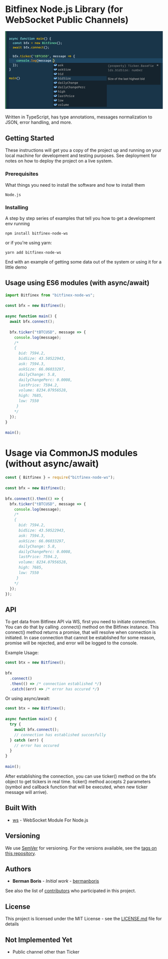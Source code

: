 # Bitfinex Node.js Library (for WebSocket Public Channels)

![Code Autocompletion](/docs/intellisense.png?raw=true "Code Autocompletion")

Written in TypeScript, has type annotations, messages normalization to JSON, error handling, and more.

## Getting Started

These instructions will get you a copy of the project up and running on your local machine for development and testing purposes. See deployment for notes on how to deploy the project on a live system.

### Prerequisites

What things you need to install the software and how to install them

```
Node.js
```

### Installing

A step by step series of examples that tell you how to get a development env running

```
npm install bitfinex-node-ws
```

or if you're using yarn:

```
yarn add bitfinex-node-ws
```

End with an example of getting some data out of the system or using it for a little demo

## Usage using ES6 modules (with async/await)

```js
import Bitfinex from "bitfinex-node-ws";

const bfx = new Bitfinex();

async function main() {
  await bfx.connect();

  bfx.ticker("tBTCUSD", message => {
    console.log(message);
    /*
    {
      bid: 7594.2,
      bidSize: 43.50522943,
      ask: 7594.3,
      askSize: 66.06033297,
      dailyChange: 5.8,
      dailyChangePerc: 0.0008,
      lastPrice: 7594.2,
      volume: 8234.07956528,
      high: 7685,
      low: 7550
     }
    */
  });
}

main();
```

# Usage via CommonJS modules (without async/await)

```js
const { Bitfinex } = require("bitfinex-node-ws");

const bfx = new Bitfinex();

bfx.connect().then(() => {
  bfx.ticker("tBTCUSD", message => {
    console.log(message);
    /*
    {
      bid: 7594.2,
      bidSize: 43.50522943,
      ask: 7594.3,
      askSize: 66.06033297,
      dailyChange: 5.8,
      dailyChangePerc: 0.0008,
      lastPrice: 7594.2,
      volume: 8234.07956528,
      high: 7685,
      low: 7550
     }
    */
  });
});
```

## API

To get data from Bitfinex API via WS, first you need to initiate connection. You can do that by calling .connect() method on the Bitfinex instance. This connect() method returns a promise, that will resolve when connection is initiated. In case connection that cannot be established for some reason, promise will be rejected, and error will be logged to the console.

Example Usage:

```js
const btx = new Bitfinex();

bfx
  .connect()
  .then(() => /* connection established */)
  .catch((err) => /* error has occured */)
```

Or using async/await:

```js
const btx = new Bitfinex();

async function main() {
  try {
    await bfx.connect();
    // connection has established succesfully
  } catch (err) {
    // error has occured
  }
}

main();
```

After establishing the connection, you can use ticker() method on the bfx object to get tickers in real time. ticker() method accepts 2 parameters (symbol and callback function that will be executed, when new ticker message will arrive).

## Built With

- [ws](https://www.npmjs.com/package/ws) - WebSocket Module For Node.js

## Versioning

We use [SemVer](http://semver.org/) for versioning. For the versions available, see the [tags on this repository](https://github.com/bermanboris/bitfinex-node-ws/tags).

## Authors

- **Berman Boris** - _Initial work_ - [bermanboris](https://github.com/bermanboris)

See also the list of [contributors](https://github.com/bermanboris/bitfinex-node-ws/contributors) who participated in this project.

## License

This project is licensed under the MIT License - see the [LICENSE.md](LICENSE.md) file for details

## Not Implemented Yet

- Public channel other than Ticker
